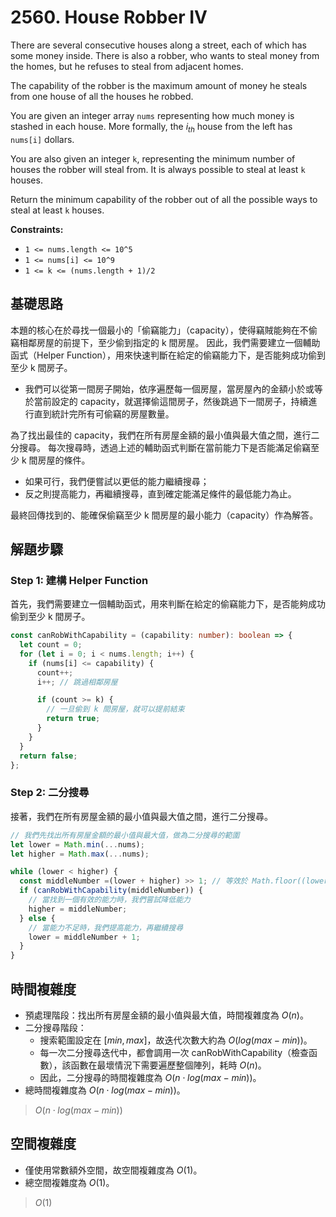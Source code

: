 # 2560. House Robber IV

There are several consecutive houses along a street, each of which has some money inside. 
There is also a robber, who wants to steal money from the homes, but he refuses to steal from adjacent homes.

The capability of the robber is the maximum amount of money he steals from one house of all the houses he robbed.

You are given an integer array `nums` representing how much money is stashed in each house. 
More formally, the $i_{th}$ house from the left has `nums[i]` dollars.

You are also given an integer `k`, representing the minimum number of houses the robber will steal from. 
It is always possible to steal at least `k` houses.

Return the minimum capability of the robber out of all the possible ways to steal at least `k` houses.

**Constraints:**

- `1 <= nums.length <= 10^5`
- `1 <= nums[i] <= 10^9`
- `1 <= k <= (nums.length + 1)/2`

## 基礎思路

本題的核心在於尋找一個最小的「偷竊能力」（capacity），使得竊賊能夠在不偷竊相鄰房屋的前提下，至少偷到指定的 k 間房屋。
因此，我們需要建立一個輔助函式（Helper Function），用來快速判斷在給定的偷竊能力下，是否能夠成功偷到至少 k 間房子。

- 我們可以從第一間房子開始，依序遍歷每一個房屋，當房屋內的金額小於或等於當前設定的 capacity，就選擇偷這間房子，然後跳過下一間房子，持續進行直到統計完所有可偷竊的房屋數量。

為了找出最佳的 capacity，我們在所有房屋金額的最小值與最大值之間，進行二分搜尋。
每次搜尋時，透過上述的輔助函式判斷在當前能力下是否能滿足偷竊至少 k 間房屋的條件。

- 如果可行，我們便嘗試以更低的能力繼續搜尋；
- 反之則提高能力，再繼續搜尋，直到確定能滿足條件的最低能力為止。

最終回傳找到的、能確保偷竊至少 k 間房屋的最小能力（capacity）作為解答。

## 解題步驟

### Step 1: 建構 Helper Function

首先，我們需要建立一個輔助函式，用來判斷在給定的偷竊能力下，是否能夠成功偷到至少 k 間房子。

```typescript
const canRobWithCapability = (capability: number): boolean => {
  let count = 0;
  for (let i = 0; i < nums.length; i++) {
    if (nums[i] <= capability) {
      count++;
      i++; // 跳過相鄰房屋

      if (count >= k) {
        // 一旦偷到 k 間房屋，就可以提前結束
        return true;
      }
    }
  }
  return false;
};
```

### Step 2: 二分搜尋

接著，我們在所有房屋金額的最小值與最大值之間，進行二分搜尋。

```typescript
// 我們先找出所有房屋金額的最小值與最大值，做為二分搜尋的範圍
let lower = Math.min(...nums);
let higher = Math.max(...nums);

while (lower < higher) {
  const middleNumber =(lower + higher) >> 1; // 等效於 Math.floor((lower + higher) / 2)
  if (canRobWithCapability(middleNumber)) {
    // 當找到一個有效的能力時，我們嘗試降低能力
    higher = middleNumber;
  } else {
    // 當能力不足時，我們提高能力，再繼續搜尋
    lower = middleNumber + 1;
  }
}
```


## 時間複雜度

- 預處理階段：找出所有房屋金額的最小值與最大值，時間複雜度為 $O(n)$。
- 二分搜尋階段：
  - 搜索範圍設定在 $[min, max]$，故迭代次數大約為 $O(log(max - min))$。
  - 每一次二分搜尋迭代中，都會調用一次 canRobWithCapability（檢查函數），該函數在最壞情況下需要遍歷整個陣列，耗時 $O(n)$。
  - 因此，二分搜尋的時間複雜度為 $O(n \cdot log(max - min))$。
- 總時間複雜度為 $O(n \cdot log(max - min))$。

> $O(n \cdot log(max - min))$

## 空間複雜度

- 僅使用常數額外空間，故空間複雜度為 $O(1)$。
- 總空間複雜度為 $O(1)$。

> $O(1)$
